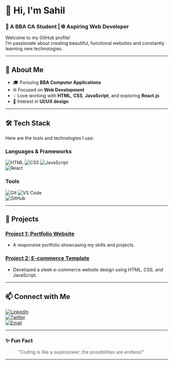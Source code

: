 
<!-- README.md -->

# 👋 Hi, I'm **Sahil**  
### 🌟 A BBA CA Student | 🌐 Aspiring Web Developer  

Welcome to my GitHub profile!  
I’m passionate about creating beautiful, functional websites and constantly learning new technologies.

---

## 🚀 About Me  
- 🎓 Pursuing **BBA Computer Applications**  
- 🌐 Focused on **Web Development**  
- 💡 Love working with **HTML**, **CSS**, **JavaScript**, and exploring **React.js**  
- 🎨 Interest in **UI/UX design**  

---

## 🛠️ Tech Stack  
Here are the tools and technologies I use:  

### Languages & Frameworks  
![HTML](https://img.shields.io/badge/-HTML-E34F26?logo=html5&logoColor=white) 
![CSS](https://img.shields.io/badge/-CSS-1572B6?logo=css3&logoColor=white) 
![JavaScript](https://img.shields.io/badge/-JavaScript-F7DF1E?logo=javascript&logoColor=black)  
![React](https://img.shields.io/badge/-React-61DAFB?logo=react&logoColor=black)

### Tools  
![Git](https://img.shields.io/badge/-Git-F05032?logo=git&logoColor=white) 
![VS Code](https://img.shields.io/badge/-VS%20Code-007ACC?logo=visual-studio-code&logoColor=white)  
![GitHub](https://img.shields.io/badge/-GitHub-181717?logo=github&logoColor=white)

---

## 🌟 Projects  

### [Project 1: Portfolio Website](https://github.com/your-username/project-portfolio)  
- A responsive portfolio showcasing my skills and projects.  

### [Project 2: E-commerce Template](https://github.com/your-username/project-ecommerce)  
- Developed a sleek e-commerce website design using HTML, CSS, and JavaScript.  

---

## 📫 Connect with Me  
[![LinkedIn](https://img.shields.io/badge/-LinkedIn-0A66C2?logo=linkedin&logoColor=white)](https://linkedin.com/in/your-profile)  
[![Twitter](https://img.shields.io/badge/-Twitter-1DA1F2?logo=twitter&logoColor=white)](https://twitter.com/your-profile)  
[![Email](https://img.shields.io/badge/-Email-EA4335?logo=gmail&logoColor=white)](mailto:sahilsatav2004@gmail.com)  

---

### ✨ Fun Fact  
> "Coding is like a superpower; the possibilities are endless!"  

---

